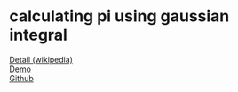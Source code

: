 <h1>calculating pi using gaussian integral</h1>
<a target="_blank" href="https://en.wikipedia.org/wiki/Gaussian_integral">Detail (wikipedia)</a><br>
<a target="_blank" href="https://codepen.io/MartianLord/full/vYgpKxq">Demo</a><br>
<a target="_blank" href="https://github.com/martian17/gaussian-integral-pi">Github</a>
